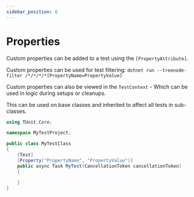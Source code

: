 ```yaml
---
sidebar_position: 6
---
```


# Properties

Custom properties can be added to a test using the `[PropertyAttribute]`.

Custom properties can be used for test filtering: `dotnet run --treenode-filter /*/*/*/*[PropertyName=PropertyValue]`

Custom properties can also be viewed in the `TestContext` - Which can be used in logic during setups or cleanups.

This can be used on base classes and inherited to affect all tests in sub-classes.

```csharp
using TUnit.Core;

namespace MyTestProject;

public class MyTestClass
{
    [Test]
    [Property("PropertyName", "PropertyValue")]
    public async Task MyTest(CancellationToken cancellationToken)
    {
        
    }
}
```